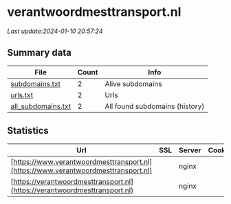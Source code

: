 # verantwoordmesttransport.nl
*Last update:2024-01-10 20:57:24*
## Summary data
| File       | Count | Info |
|------------|-------|------|
|[subdomains.txt](/data/verantwoordmesttransport/subdomains.txt)|2|Alive subdomains|
|[urls.txt](/data/verantwoordmesttransport/urls.txt)|2|Urls|
|[all_subdomains.txt](/data/verantwoordmesttransport/all_subdomains.txt)|2|All found subdomains (history)|
## Statistics
| Url | SSL | Server | Cookie | HSTS | CSP | XFO | XXP | RP | Tech |
|------------|-------|------|------|------|------|------|------|------|------|
|[https://www.verantwoordmesttransport.nl](https://www.verantwoordmesttransport.nl)| |nginx| |:white_check_mark: | |:warning: |:white_check_mark: | |:white_check_mark: | |:white_check_mark: | || |
|[https://verantwoordmesttransport.nl](https://verantwoordmesttransport.nl)| |nginx| |:white_check_mark: | |:warning: |:white_check_mark: | |:white_check_mark: | |:white_check_mark: | || |